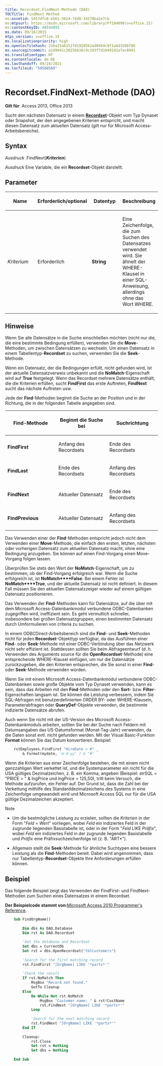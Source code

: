 ```yaml
---
title: Recordset.FindNext-Methode (DAO)
TOCTitle: FindNext Method
ms:assetid: 5457dfc8-e561-5624-74d0-34278ba2e7cb
ms:mtpsurl: https://msdn.microsoft.com/library/Ff194099(v=office.15)
ms:contentKeyID: 48544893
ms.date: 09/18/2015
mtps_version: v=office.15
ms.localizationpriority: high
ms.openlocfilehash: 216a15a6152fd1920562ad04b9c0f1a4d150bf86
ms.sourcegitcommit: a1d9041c20256616c9c183f7d1049142a7ac6991
ms.translationtype: HT
ms.contentlocale: de-DE
ms.lasthandoff: 09/24/2021
ms.locfileid: "59568509"
---
```

# <a name="recordsetfindnext-method-dao"></a>Recordset.FindNext-Methode (DAO)

**Gilt für**: Access 2013, Office 2013

Sucht den nächsten Datensatz in einem **[Recordset](recordset-object-dao.md)**-Objekt vom Typ Dynaset oder Snapshot, der den angegebenen Kriterien entspricht, und macht diesen Datensatz zum aktuellen Datensatz (gilt nur für Microsoft Access-Arbeitsbereiche).

## <a name="syntax"></a>Syntax

*Ausdruck* .FindNext(***Kriterien***)

*Ausdruck* Eine Variable, die ein **Recordset**-Objekt darstellt.

## <a name="parameters"></a>Parameter

<table>
<colgroup>
<col style="width: 25%" />
<col style="width: 25%" />
<col style="width: 25%" />
<col style="width: 25%" />
</colgroup>
<thead>
<tr class="header">
<th><p>Name</p></th>
<th><p>Erforderlich/optional</p></th>
<th><p>Datentyp</p></th>
<th><p>Beschreibung</p></th>
</tr>
</thead>
<tbody>
<tr class="odd">
<td><p><em>Kriterium</em></p></td>
<td><p>Erforderlich</p></td>
<td><p><strong>String</strong></p></td>
<td><p>Eine Zeichenfolge, die zum Suchen des Datensatzes verwendet wird. Sie ähnelt der WHERE-Klausel in einer SQL-Anweisung, allerdings ohne das Wort WHERE.</p></td>
</tr>
</tbody>
</table>


## <a name="remarks"></a>Hinweise

Wenn Sie alle Datensätze in die Suche einschließen möchten (nicht nur die, die eine bestimmte Bedingung erfüllen), verwenden Sie die **Move**-Methoden, um zwischen Datensätzen zu wechseln. Um einen Datensatz in einem Tabellentyp-**Recordset** zu suchen, verwenden Sie die **Seek**-Methode.

Wenn ein Datensatz, der die Bedingungen erfüllt, nicht gefunden wird, ist der aktuelle Datensatzverweis unbekannt und die **NoMatch**-Eigenschaft wird auf **True** festgelegt. Wenn das Recordset mehrere Datensätze enthält, die die Kriterien erfüllen, sucht **FindFirst** das erste Auftreten, **FindNext** sucht das nächste Auftreten usw.

Jede der **Find**-Methoden beginnt die Suche an der Position und in der Richtung, die in der folgenden Tabelle angegeben sind.

<table>
<colgroup>
<col style="width: 33%" />
<col style="width: 33%" />
<col style="width: 33%" />
</colgroup>
<thead>
<tr class="header">
<th><p>Find-Methode</p></th>
<th><p>Beginnt die Suche bei</p></th>
<th><p>Suchrichtung</p></th>
</tr>
</thead>
<tbody>
<tr class="odd">
<td><p><strong>FindFirst</strong></p></td>
<td><p>Anfang des Recordsets</p></td>
<td><p>Ende des Recordsets</p></td>
</tr>
<tr class="even">
<td><p><strong>FindLast</strong></p></td>
<td><p>Ende des Recordsets</p></td>
<td><p>Anfang des Recordsets</p></td>
</tr>
<tr class="odd">
<td><p><strong>FindNext</strong></p></td>
<td><p>Aktueller Datensatz</p></td>
<td><p>Ende des Recordsets</p></td>
</tr>
<tr class="even">
<td><p><strong>FindPrevious</strong></p></td>
<td><p>Aktueller Datensatz</p></td>
<td><p>Anfang des Recordsets</p></td>
</tr>
</tbody>
</table>


Das Verwenden einer der **Find**-Methoden entspricht jedoch nicht dem Verwenden einer **Move**-Methode, die einfach den ersten, letzten, nächsten oder vorherigen Datensatz zum aktuellen Datensatz macht, ohne eine Bedingung anzugeben. Sie können auf einen Find-Vorgang einen Move-Vorgang folgen lassen.

Überprüfen Sie stets den Wert der **NoMatch**-Eigenschaft, um zu bestimmen, ob der Find-Vorgang erfolgreich war. Wenn die Suche erfolgreich ist, ist **NoMatch****False**. Bei einem Fehler ist **NoMatch****True**, und der aktuelle Datensatz ist nicht definiert. In diesem Fall müssen Sie den aktuellen Datensatzzeiger wieder auf einem gültigen Datensatz positionieren.

Das Verwenden der **Find**-Methoden kann für Datensätze, auf die über mit dem Microsoft Access-Datenbankmodul verbundene ODBC-Datenbanken zugegriffen wird, ineffizient sein. Es geht vermutlich schneller, insbesondere bei großen Datensatzgruppen, einen bestimmten Datensatz durch Umformulieren von criteria zu suchen.

In einem ODBCDirect-Arbeitsbereich sind die **Find**- und **Seek**-Methoden nicht für jeden **Recordset**-Objekttyp verfügbar, da das Ausführen einer **Find**- oder **Seek**-Methode mit einer ODBC-Verbindung über das Netzwerk nicht sehr effizient ist. Stattdessen sollten Sie beim Abfrageentwurf (d. h. Verwenden des Arguments source für die **OpenRecordset**-Methode) eine entsprechende WHERE-Klausel einfügen, um nur die Datensätze zurückzugeben, die den Kriterien entsprechen, die Sie sonst in einer **Find**- oder **Seek**-Methode verwenden würden.

Wenn Sie mit einem Microsoft Access-Datenbankmodul verbundene ODBC-Datenbanken sowie große Objekte vom Typ Dynaset verwenden, kann es sein, dass das Arbeiten mit den **Find**-Methoden oder den **Sort**- bzw. **Filter**-Eigenschaften langsam ist. Sie können die Leistung verbessern, indem Sie SQL-Abfragen mit benutzerdefinierten ORDER BY- oder WHERE-Klauseln, Parameterabfragen oder **QueryDef**-Objekte verwenden, die bestimmte indizierte Datensätze abrufen.

Auch wenn Sie nicht mit der US-Version des Microsoft Access-Datenbankmoduls arbeiten, sollten Sie bei der Suche nach Feldern mit Datumsangaben das US-Datumsformat (Monat-Tag-Jahr) verwenden, da die Daten sonst evtl. nicht gefunden werden. Mit der Visual Basic-Funktion **Format** können Sie das Datum konvertieren. Beispiel:

```vb
    rstEmployees.FindFirst "HireDate > #" _ 
        & Format(mydate, 'm-d-yy' ) & "#" 
```

Wenn die Kriterien aus einer Zeichenfolge bestehen, die mit einem nicht ganzzahligen Wert verkettet ist, und die Systemparameter ein nicht für die USA gültiges Dezimalzeichen, z. B. ein Komma, angeben (Beispiel: strSQL = "PRICE \> " & lngPrice und lngPrice = 125,50), tritt beim Versuch, die Methode aufzurufen, ein Fehler auf. Der Grund ist, dass die Zahl bei der Verkettung mithilfe des Standarddezimalzeichens des Systems in eine Zeichenfolge umgewandelt wird und Microsoft Access SQL nur für die USA gültige Dezimalzeichen akzeptiert.

> [!NOTE]
> - Um die bestmögliche Leistung zu erzielen, sollten die *Kriterien* in der Form "*Feld*  =  *Wert*" vorliegen, wobei *Feld* ein indiziertes Feld in der zugrunde liegenden Basistabelle ist, oder in der Form "*Feld* LIKE *Präfix*", wobei *Feld* ein indiziertes Feld in der zugrunde liegenden Basistabelle und *Präfix* eine Präfixsuchzeichenfolge ist (z. B. "ART*").
> 
> - Allgemein stellt die **Seek**-Methode für ähnliche Suchtypen eine bessere Leistung als die **Find**-Methoden bereit. Dabei wird angenommen, dass nur Tabellentyp-**Recordset**-Objekte Ihre Anforderungen erfüllen können.


## <a name="example"></a>Beispiel

Das folgende Beispiel zeigt das Verwenden der FindFirst- und FindNext-Methoden zum Suchen eines Datensatzes in einem Recordset.

**Der Beispielcode stammt von:**[Microsoft Access 2010 Programmer's Reference](https://www.amazon.com/Microsoft-Access-2010-Programmers-Reference/dp/8126528125).


```vb
    Sub FindOrgName()
    
        Dim dbs As DAO.Database
        Dim rst As DAO.Recordset
        
        'Get the database and Recordset
        Set dbs = CurrentDb
        Set rst = dbs.OpenRecordset("tblCustomers")
    
        'Search for the first matching record   
        rst.FindFirst "[OrgName] LIKE '*parts*'"
        
        'Check the result
        If rst.NoMatch Then
            MsgBox "Record not found."
            GotTo Cleanup
        Else
            Do While Not rst.NoMatch
                MsgBox "Customer name: " & rst!CustName
                rst.FindNext "[OrgName] LIKE '*parts*'"
            Loop
    
            'Search for the next matching record
            rst.FindNext "[OrgName] LIKE '*parts*'"
        End If
       
        Cleanup:
            rst.Close
            Set rst = Nothing
            Set dbs = Nothing
    
    End Sub
```
